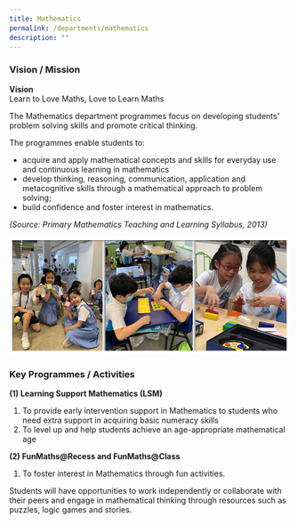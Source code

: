 ```yaml
---
title: Mathematics
permalink: /departments/mathematics
description: ""
---
```

### Vision / Mission

**Vision** <br>
Learn to Love Maths, Love to Learn Maths

The Mathematics department programmes focus on developing students’ problem solving skills and promote critical thinking.

The programmes enable students to:
* acquire and apply mathematical concepts and skills for everyday use and continuous learning in mathematics
* develop thinking, reasoning, communication, application and metacognitive skills through a mathematical approach to problem solving;
* build confidence and foster interest in mathematics.

_(Source: Primary Mathematics Teaching and Learning Syllabus, 2013)_

![](/images/Banner_Math_2021.jpg)

### Key Programmes / Activities

**(1) Learning Support Mathematics (LSM)** <br>
1) To provide early intervention support in Mathematics to students who need extra support in acquiring basic numeracy skills <br>
2) To level up and help students achieve an age-appropriate mathematical age

**(2) FunMaths@Recess and FunMaths@Class** <br>
1. To foster interest in Mathematics through fun activities.

Students will have opportunities to work independently or collaborate with their peers and engage in mathematical thinking through resources such as puzzles, logic games and stories.